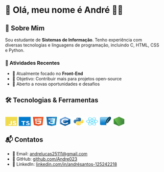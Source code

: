 # 👋 Olá, meu nome é André 👨‍💻

## 🚀 Sobre Mim

Sou estudante de **Sistemas de Informação**. Tenho experiência com diversas tecnologias e linguagens de programação, incluindo C, HTML, CSS e Python.

### 🔭 Atividades Recentes

- 🌱 Atualmente focado no **Front-End**
- 🎯 Objetivo: Contribuir mais para projetos open-source
- 💼 Aberto a novas oportunidades e desafios

## 🛠️ Tecnologias & Ferramentas

<div style="display: inline_block"><br>
  <img align="center" alt="Js" height="30" width="40" src="https://raw.githubusercontent.com/devicons/devicon/master/icons/javascript/javascript-plain.svg">
  <img align="center" alt="C" height="30" width="40" src="https://raw.githubusercontent.com/devicons/devicon/master/icons/typescript/typescript-original.svg">
  <img align="center" alt="HTML" height="30" width="40" src="https://raw.githubusercontent.com/devicons/devicon/master/icons/html5/html5-original.svg">
  <img align="center" alt="CSS" height="30" width="40" src="https://raw.githubusercontent.com/devicons/devicon/master/icons/css3/css3-original.svg">
  <img align="center" alt="Python" height="30" width="40" src="https://raw.githubusercontent.com/devicons/devicon/master/icons/c/c-original.svg">
  <img align="center" alt="C" height="30" width="40" src="https://raw.githubusercontent.com/devicons/devicon/master/icons/python/python-original.svg">
  <img align="center" alt="C" height="30" width="40" src="https://raw.githubusercontent.com/devicons/devicon/master/icons/react/react-original.svg">
  <img align="center" alt="C" height="30" width="40" src="https://raw.githubusercontent.com/devicons/devicon/master/icons/sqlite/sqlite-original.svg">
  <img align="center" alt="C" height="30" width="40" src="https://github.com/devicons/devicon/blob/master/icons/nodejs/nodejs-original.svg">
</div>


## 📬 Contatos
- 📧 Email: [andrelucas25111@gmail.com](mailto:andrelucas25111@gmail.com)
- 🌟 GitHub: [github.com/Andre023](https://github.com/Andre023)
- 💼 LinkedIn: [linkedin.com/in/andrésantos-125242218](https://www.linkedin.com/in/andr%C3%A9-santos-125242218/)
